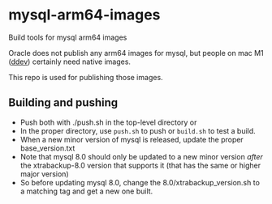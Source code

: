 # mysql-arm64-images
Build tools for mysql arm64 images

Oracle does not publish any arm64 images for mysql, but people on mac M1 ([ddev](github.com/drud/ddev)) certainly need native images. 

This repo is used for publishing those images.

## Building and pushing

* Push both with ./push.sh in the top-level directory or
* In the proper directory, use `push.sh` to push or `build.sh` to test a build.
* When a new minor version of mysql is released, update the proper base_version.txt
* Note that mysql 8.0 should only be updated to a new minor version *after* the xtrabackup-8.0 version that supports it (that has the same or higher major version)
* So before updating mysql 8.0, change the 8.0/xtrabackup_version.sh to a matching tag and get a new one built.

[comment]: <> (## Building xtrabackup-8.0)

[comment]: <> (The build script for xtrabackup-8.0 was patterned on [Compiling Percona Xtrabackup for ARM]&#40;https://www.percona.com/blog/2021/04/28/compiling-percona-xtrabackup-for-arm/&#41; &#40;Thanks!&#41; and is intended for use on an arm64 Ubuntu 20.04 machine. You can just run the `build.sh` to build it, after choosing the version you want in `xtrabackup-8.0/base_version.txt`.)
